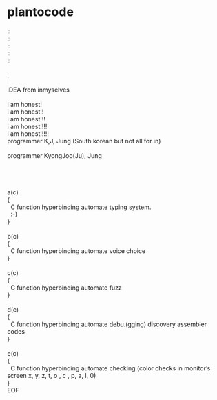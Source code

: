 # plantocode
::<br>
::<br>
::<br>
::<br>
::<br>
<br>
.<br>
<br>
IDEA from inmyselves<br>
<br>
i am honest!<br>
i am honest!!<br>
i am honest!!!<br>
i am honest!!!!<br>
i am honest!!!!!<br>
programmer K,J, Jung (South korean but not all for in)<br>
<br>
programmer KyongJoo(Ju), Jung<br>
<br>
<br>
<br>
<br>
a(c)<br>
{<br>
&nbsp;&nbsp;C function hyperbinding automate typing system.<br>
&nbsp;&nbsp;:-)<br>
}<br>
<br>
b(c)<br>
{<br>
&nbsp;&nbsp;C function hyperbinding automate voice choice<br>
}<br>
<br>
c(c)<br>
{<br>
&nbsp;&nbsp;C function hyperbinding automate fuzz<br>
}<br>
<br>
d(c)<br>
{<br>
&nbsp;&nbsp;C function hyperbinding automate debu.(gging) discovery assembler codes<br>
}<br>
<br>
e(c)<br>
{<br>
&nbsp;&nbsp;C function hyperbinding automate checking (color checks in monitor’s screen x, y, z, t, o , c , p, a, l, 0)<br> 
}<br>
EOF
